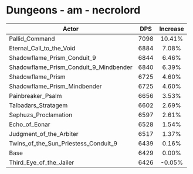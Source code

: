 # Dungeons - am - necrolord
| Actor | DPS | Increase |
|---|:---:|:---:|
|Pallid_Command|7098|10.41%|
|Eternal_Call_to_the_Void|6884|7.08%|
|Shadowflame_Prism_Conduit_9|6844|6.46%|
|Shadowflame_Prism_Conduit_9_Mindbender|6840|6.39%|
|Shadowflame_Prism|6725|4.60%|
|Shadowflame_Prism_Mindbender|6725|4.60%|
|Painbreaker_Psalm|6656|3.53%|
|Talbadars_Stratagem|6602|2.69%|
|Sephuzs_Proclamation|6597|2.61%|
|Echo_of_Eonar|6528|1.54%|
|Judgment_of_the_Arbiter|6517|1.37%|
|Twins_of_the_Sun_Priestess_Conduit_9|6439|0.16%|
|Base|6429|0.00%|
|Third_Eye_of_the_Jailer|6426|-0.05%|
